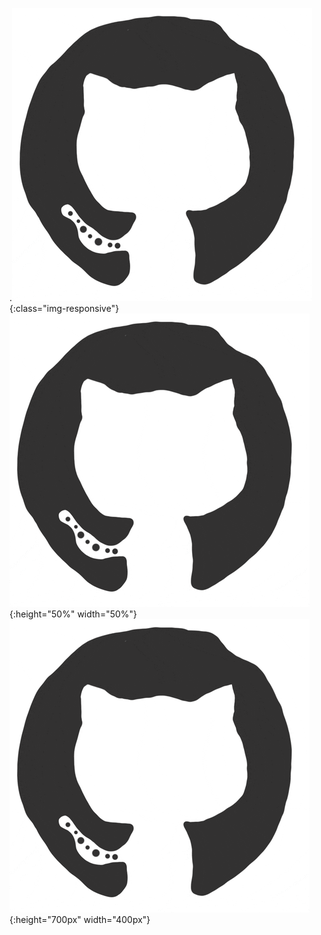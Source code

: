 
.![test image size](giphy.gif){:class="img-responsive"}
![test image size](giphy.gif){:height="50%" width="50%"}
![test image size](giphy.gif){:height="700px" width="400px"}

